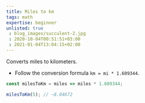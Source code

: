```yaml
---
title: Miles to km
tags: math
expertise: beginner
unlisted: true
 : blog_images/succulent-2.jpg
 : 2020-10-04T00:51:51+03:00
 : 2021-01-04T13:04:15+02:00
---
```


Converts miles to kilometers.

- Follow the conversion formula `km = mi * 1.609344`.

```js
const milesToKm = miles => miles * 1.609344;
```

```js
milesToKm(5); // ~8.04672
```
